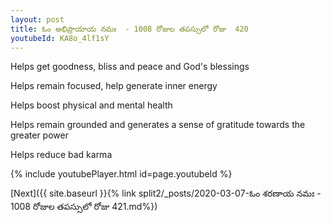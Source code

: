 ```yaml
---
layout: post
title: ఓం అభిప్రాయాయ నమః  - 1008 రోజుల తపస్సులో రోజు  420
youtubeId: KA8o_4lf1sY
---
```

 
 
Helps get goodness, bliss and peace and God's blessings
 
Helps remain focused, help generate inner energy 
 
Helps boost physical and mental health 
 
Helps remain grounded and generates a sense of gratitude towards the greater power 
 
Helps reduce bad karma
 
 
 
 


{% include youtubePlayer.html id=page.youtubeId %}
 
[Next]({{ site.baseurl }}{% link  split2/_posts/2020-03-07-ఓం శరణాయ నమః  - 1008 రోజుల తపస్సులో రోజు  421.md%})
 
